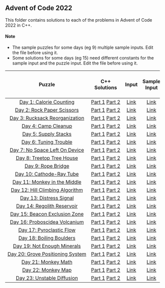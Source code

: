 ## Advent of Code 2022 ##

This folder contains solutions to each of the problems in Advent of Code 2022 in C++.

#### Note ####
- The sample puzzles for some days (eg 9) multiple sample inputs. Edit the file before using it.
- Some solutions for some days (eg 15) need different constants for the sample input and the puzzle input. Edit the file before using it.

|Puzzle|C++ Solutions|Input|Sample Input|Puzzle page with solutions|
|:---:|:---:|:---:|:---:|:---:|
| <nobr> [Day 1: Calorie Counting](https://adventofcode.com/2022/day/1) </nobr> | <nobr> [Part 1](/2022/cpp/day_01a.cpp) [Part 2](/2022/cpp/day_01b.cpp) </nobr> | </nobr> [Link](/2022/input/day_01_input) </nobr> | </nobr> [Link](/2022/sample_input/day_01_sample_input) </nobr> | </nobr> [Link](/2022/puzzles/day_01_puzzle) </nobr> |
| <nobr> [Day 2: Rock Paper Scissors](https://adventofcode.com/2022/day/2) </nobr> | <nobr> [Part 1](/2022/cpp/day_02a.cpp) [Part 2](/2022/cpp/day_02b.cpp) </nobr> | </nobr> [Link](/2022/input/day_02_input) </nobr> | </nobr> [Link](/2022/sample_input/day_02_sample_input) </nobr> | </nobr> [Link](/2022/puzzles/day_02_puzzle) </nobr> |
| <nobr> [Day 3: Rucksack Reorganization](https://adventofcode.com/2022/day/3) </nobr> | <nobr> [Part 1](/2022/cpp/day_03a.cpp) [Part 2](/2022/cpp/day_03b.cpp) </nobr> | </nobr> [Link](/2022/input/day_03_input) </nobr> | </nobr> [Link](/2022/sample_input/day_03_sample_input) </nobr> | </nobr> [Link](/2022/puzzles/day_03_puzzle) </nobr> |
| <nobr> [Day 4: Camp Cleanup](https://adventofcode.com/2022/day/4) </nobr> | <nobr> [Part 1](/2022/cpp/day_04a.cpp) [Part 2](/2022/cpp/day_04b.cpp) </nobr> | </nobr> [Link](/2022/input/day_04_input) </nobr> | </nobr> [Link](/2022/sample_input/day_04_sample_input) </nobr> | </nobr> [Link](/2022/puzzles/day_04_puzzle) </nobr> |
| <nobr> [Day 5: Supply Stacks](https://adventofcode.com/2022/day/5) </nobr> | <nobr> [Part 1](/2022/cpp/day_05a.cpp) [Part 2](/2022/cpp/day_05b.cpp) </nobr> | </nobr> [Link](/2022/input/day_05_input) </nobr> | </nobr> [Link](/2022/sample_input/day_05_sample_input) </nobr> | </nobr> [Link](/2022/puzzles/day_05_puzzle) </nobr> |
| <nobr> [Day 6: Tuning Trouble](https://adventofcode.com/2022/day/6) </nobr> | <nobr> [Part 1](/2022/cpp/day_06a.cpp) [Part 2](/2022/cpp/day_06b.cpp) </nobr> | </nobr> [Link](/2022/input/day_06_input) </nobr> | </nobr> [Link](/2022/sample_input/day_06_sample_input) </nobr> | </nobr> [Link](/2022/puzzles/day_06_puzzle) </nobr> |
| <nobr> [Day 7: No Space Left On Device](https://adventofcode.com/2022/day/7) </nobr> | <nobr> [Part 1](/2022/cpp/day_07a.cpp) [Part 2](/2022/cpp/day_07b.cpp) </nobr> | </nobr> [Link](/2022/input/day_07_input) </nobr> | </nobr> [Link](/2022/sample_input/day_07_sample_input) </nobr> | </nobr> [Link](/2022/puzzles/day_07_puzzle) </nobr> |
| <nobr> [Day 8: Treetop Tree House](https://adventofcode.com/2022/day/8) </nobr> | <nobr> [Part 1](/2022/cpp/day_08a.cpp) [Part 2](/2022/cpp/day_08b.cpp) </nobr> | </nobr> [Link](/2022/input/day_08_input) </nobr> | </nobr> [Link](/2022/sample_input/day_08_sample_input) </nobr> | </nobr> [Link](/2022/puzzles/day_08_puzzle) </nobr> |
| <nobr> [Day 9: Rope Bridge](https://adventofcode.com/2022/day/9) </nobr> | <nobr> [Part 1](/2022/cpp/day_09a.cpp) [Part 2](/2022/cpp/day_09b.cpp) </nobr> | </nobr> [Link](/2022/input/day_09_input) </nobr> | </nobr> [Link](/2022/sample_input/day_09_sample_input) </nobr> | </nobr> [Link](/2022/puzzles/day_09_puzzle) </nobr> |
| <nobr> [Day 10: Cathode-Ray Tube](https://adventofcode.com/2022/day/10) </nobr> | <nobr> [Part 1](/2022/cpp/day_10a.cpp) [Part 2](/2022/cpp/day_10b.cpp) </nobr> | </nobr> [Link](/2022/input/day_10_input) </nobr> | </nobr> [Link](/2022/sample_input/day_10_sample_input) </nobr> | </nobr> [Link](/2022/puzzles/day_10_puzzle) </nobr> |
| <nobr> [Day 11: Monkey in the Middle](https://adventofcode.com/2022/day/11) </nobr> | <nobr> [Part 1](/2022/cpp/day_11a.cpp) [Part 2](/2022/cpp/day_11b.cpp) </nobr> | </nobr> [Link](/2022/input/day_11_input) </nobr> | </nobr> [Link](/2022/sample_input/day_11_sample_input) </nobr> | </nobr> [Link](/2022/puzzles/day_11_puzzle) </nobr> |
| <nobr> [Day 12: Hill Climbing Algorithm](https://adventofcode.com/2022/day/12) </nobr> | <nobr> [Part 1](/2022/cpp/day_12a.cpp) [Part 2](/2022/cpp/day_12b.cpp) </nobr> | </nobr> [Link](/2022/input/day_12_input) </nobr> | </nobr> [Link](/2022/sample_input/day_12_sample_input) </nobr> | </nobr> [Link](/2022/puzzles/day_12_puzzle) </nobr> |
| <nobr> [Day 13: Distress Signal](https://adventofcode.com/2022/day/13) </nobr> | <nobr> [Part 1](/2022/cpp/day_13a.cpp) [Part 2](/2022/cpp/day_13b.cpp) </nobr> | </nobr> [Link](/2022/input/day_13_input) </nobr> | </nobr> [Link](/2022/sample_input/day_13_sample_input) </nobr> | </nobr> [Link](/2022/puzzles/day_13_puzzle) </nobr> |
| <nobr> [Day 14: Regolith Reservoir](https://adventofcode.com/2022/day/14) </nobr> | <nobr> [Part 1](/2022/cpp/day_14a.cpp) [Part 2](/2022/cpp/day_14b.cpp) </nobr> | </nobr> [Link](/2022/input/day_14_input) </nobr> | </nobr> [Link](/2022/sample_input/day_14_sample_input) </nobr> | </nobr> [Link](/2022/puzzles/day_14_puzzle) </nobr> |
| <nobr> [Day 15: Beacon Exclusion Zone](https://adventofcode.com/2022/day/15) </nobr> | <nobr> [Part 1](/2022/cpp/day_15a.cpp) [Part 2](/2022/cpp/day_15b.cpp) </nobr> | </nobr> [Link](/2022/input/day_15_input) </nobr> | </nobr> [Link](/2022/sample_input/day_15_sample_input) </nobr> | </nobr> [Link](/2022/puzzles/day_15_puzzle) </nobr> |
| <nobr> [Day 16: Proboscidea Volcanium](https://adventofcode.com/2022/day/16) </nobr> | <nobr> [Part 1](/2022/cpp/day_16a.cpp) [Part 2](/2022/cpp/day_16b.cpp) </nobr> | </nobr> [Link](/2022/input/day_16_input) </nobr> | </nobr> [Link](/2022/sample_input/day_16_sample_input) </nobr> | </nobr> [Link](/2022/puzzles/day_16_puzzle) </nobr> |
| <nobr> [Day 17: Pyroclastic Flow](https://adventofcode.com/2022/day/17) </nobr> | <nobr> [Part 1](/2022/cpp/day_17a.cpp) [Part 2](/2022/cpp/day_17b.cpp) </nobr> | </nobr> [Link](/2022/input/day_17_input) </nobr> | </nobr> [Link](/2022/sample_input/day_17_sample_input) </nobr> | </nobr> [Link](/2022/puzzles/day_17_puzzle) </nobr> |
| <nobr> [Day 18: Boiling Boulders](https://adventofcode.com/2022/day/18) </nobr> | <nobr> [Part 1](/2022/cpp/day_18a.cpp) [Part 2](/2022/cpp/day_18b.cpp) </nobr> | </nobr> [Link](/2022/input/day_18_input) </nobr> | </nobr> [Link](/2022/sample_input/day_18_sample_input) </nobr> | </nobr> [Link](/2022/puzzles/day_18_puzzle) </nobr> |
| <nobr> [Day 19: Not Enough Minerals](https://adventofcode.com/2022/day/19) </nobr> | <nobr> [Part 1](/2022/cpp/day_19a.cpp) [Part 2](/2022/cpp/day_19b.cpp) </nobr> | </nobr> [Link](/2022/input/day_19_input) </nobr> | </nobr> [Link](/2022/sample_input/day_19_sample_input) </nobr> | </nobr> [Link](/2022/puzzles/day_19_puzzle) </nobr> |
| <nobr> [Day 20: Grove Positioning System](https://adventofcode.com/2022/day/20) </nobr> | <nobr> [Part 1](/2022/cpp/day_20a.cpp) [Part 2](/2022/cpp/day_20b.cpp) </nobr> | </nobr> [Link](/2022/input/day_20_input) </nobr> | </nobr> [Link](/2022/sample_input/day_20_sample_input) </nobr> | </nobr> [Link](/2022/puzzles/day_20_puzzle) </nobr> |
| <nobr> [Day 21: Monkey Math](https://adventofcode.com/2022/day/21) </nobr> | <nobr> [Part 1](/2022/cpp/day_21a.cpp) [Part 2](/2022/cpp/day_21b.cpp) </nobr> | </nobr> [Link](/2022/input/day_21_input) </nobr> | </nobr> [Link](/2022/sample_input/day_21_sample_input) </nobr> | </nobr> [Link](/2022/puzzles/day_21_puzzle) </nobr> |
| <nobr> [Day 22: Monkey Map](https://adventofcode.com/2022/day/22) </nobr> | <nobr> [Part 1](/2022/cpp/day_22a.cpp) [Part 2](/2022/cpp/day_22b.cpp) </nobr> | </nobr> [Link](/2022/input/day_22_input) </nobr> | </nobr> [Link](/2022/sample_input/day_22_sample_input) </nobr> | </nobr> [Link](/2022/puzzles/day_22_puzzle) </nobr> |
| <nobr> [Day 23: Unstable Diffusion](https://adventofcode.com/2022/day/23) </nobr> | <nobr> [Part 1](/2022/cpp/day_23a.cpp) [Part 2](/2022/cpp/day_23b.cpp) </nobr> | </nobr> [Link](/2022/input/day_23_input) </nobr> | </nobr> [Link](/2022/sample_input/day_23_sample_input) </nobr> | </nobr> [Link](/2022/puzzles/day_23_puzzle) </nobr> |